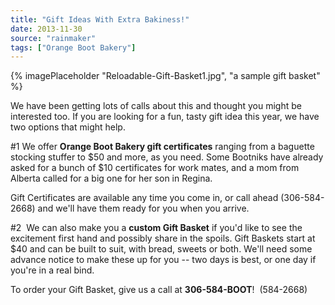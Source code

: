 ```yaml
---
title: "Gift Ideas With Extra Bakiness!"
date: 2013-11-30
source: "rainmaker"
tags: ["Orange Boot Bakery"]
---
```


{% imagePlaceholder "Reloadable-Gift-Basket1.jpg", "a sample gift basket" %}


We have been getting lots of calls about this and thought you might be interested too. If you are looking for a fun, tasty gift idea this year, we have two options that might help.

#1 We offer **Orange Boot Bakery gift certificates** ranging from a baguette stocking stuffer to $50 and more, as you need. Some Bootniks have already asked for a bunch of $10 certificates for work mates, and a mom from Alberta called for a big one for her son in Regina.

Gift Certificates are available any time you come in, or call ahead (306-584-2668) and we'll have them ready for you when you arrive.

#2  We can also make you a **custom Gift Basket** if you'd like to see the excitement first hand and possibly share in the spoils. Gift Baskets start at $40 and can be built to suit, with bread, sweets or both. We'll need some advance notice to make these up for you -- two days is best, or one day if you're in a real bind.

To order your Gift Basket, give us a call at **306-584-BOOT**!  (584-2668)
